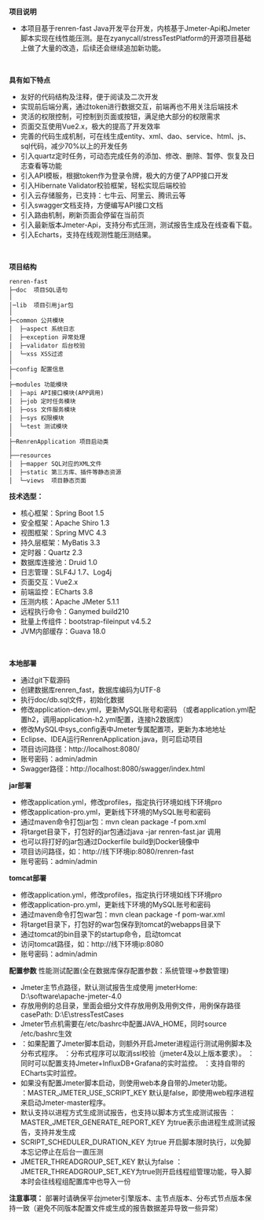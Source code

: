 **项目说明** 
- 本项目基于renren-fast Java开发平台开发，内核基于Jmeter-Api和Jmeter脚本实现在线性能压测。是在zyanycall/stressTestPlatform的开源项目基础上做了大量的改造，后续还会继续追加新功能。
<br> 
 
**具有如下特点** 
- 友好的代码结构及注释，便于阅读及二次开发
- 实现前后端分离，通过token进行数据交互，前端再也不用关注后端技术
- 灵活的权限控制，可控制到页面或按钮，满足绝大部分的权限需求
- 页面交互使用Vue2.x，极大的提高了开发效率
- 完善的代码生成机制，可在线生成entity、xml、dao、service、html、js、sql代码，减少70%以上的开发任务
- 引入quartz定时任务，可动态完成任务的添加、修改、删除、暂停、恢复及日志查看等功能
- 引入API模板，根据token作为登录令牌，极大的方便了APP接口开发
- 引入Hibernate Validator校验框架，轻松实现后端校验
- 引入云存储服务，已支持：七牛云、阿里云、腾讯云等
- 引入swagger文档支持，方便编写API接口文档
- 引入路由机制，刷新页面会停留在当前页
- 引入最新版本Jmeter-Api，支持分布式压测，测试报告生成及在线查看下载。
- 引入Echarts，支持在线观测性能压测结果。
<br> 

**项目结构** 
```
renren-fast
├─doc  项目SQL语句
│
│─lib  项目引用jar包
│
├─common 公共模块
│  ├─aspect 系统日志
│  ├─exception 异常处理
│  ├─validator 后台校验
│  └─xss XSS过滤
│ 
├─config 配置信息
│ 
├─modules 功能模块
│  ├─api API接口模块(APP调用)
│  ├─job 定时任务模块
│  ├─oss 文件服务模块
│  ├─sys 权限模块
│  └─test 测试模块
│ 
├─RenrenApplication 项目启动类
│  
├──resources 
│  ├─mapper SQL对应的XML文件
│  ├─static 第三方库、插件等静态资源
│  └─views  项目静态页面

```

**技术选型：** 
- 核心框架：Spring Boot 1.5
- 安全框架：Apache Shiro 1.3
- 视图框架：Spring MVC 4.3
- 持久层框架：MyBatis 3.3
- 定时器：Quartz 2.3
- 数据库连接池：Druid 1.0
- 日志管理：SLF4J 1.7、Log4j
- 页面交互：Vue2.x 
- 前端监控：ECharts 3.8
- 压测内核：Apache JMeter 5.1.1
- 远程执行命令：Ganymed build210
- 批量上传组件：bootstrap-fileinput v4.5.2
- JVM内部缓存：Guava 18.0
<br> 

 **本地部署**
- 通过git下载源码
- 创建数据库renren_fast，数据库编码为UTF-8
- 执行doc/db.sql文件，初始化数据
- 修改application-dev.yml，更新MySQL账号和密码
  （或者application.yml配置h2，调用application-h2.yml配置，连接h2数据库）
- 修改MySQL中sys_config表中Jmeter专属配置项，更新为本地地址
- Eclipse、IDEA运行RenrenApplication.java，则可启动项目
- 项目访问路径：http://localhost:8080/
- 账号密码：admin/admin
- Swagger路径：http://localhost:8080/swagger/index.html

**jar部署**
- 修改application.yml，修改profiles，指定执行环境如线下环境pro
- 修改application-pro.yml，更新线下环境的MySQL账号和密码
- 通过maven命令打包jar包：mvn clean package -f pom.xml
- 将target目录下，打包好的jar包通过java -jar renren-fast.jar 调用
- 也可以将打好的jar包通过Dockerfile build到Docker镜像中
- 项目访问路径，如：http://线下环境ip:8080/renren-fast
- 账号密码：admin/admin

 **tomcat部署**
- 修改application.yml，修改profiles，指定执行环境如线下环境pro
- 修改application-pro.yml，更新线下环境的MySQL账号和密码
- 通过maven命令打包war包：mvn clean package -f pom-war.xml
- 将target目录下，打包好的war包保存到tomcat的webapps目录下
- 通过tomcat的bin目录下的startup命令，启动tomcat
- 访问tomcat路径，如：http://线下环境ip:8080
- 账号密码：admin/admin

 **配置参数**
 性能测试配置(全在数据库保存配置参数：系统管理->参数管理)
 - Jmeter主节点路径，默认测试报告生成使用 jmeterHome: D:\software\apache-jmeter-4.0
 - 存放用例的总目录，里面会细分文件存放用例及用例文件，用例保存路径 casePath: D:\E\stressTestCases
 - Jmeter节点机需要在/etc/bashrc中配置JAVA_HOME，同时source /etc/bashrc生效
 - 
   ：如果配置了Jmeter脚本启动，则额外开启Jmeter进程运行测试用例脚本及分布式程序。
   ：分布式程序可以取消ssl校验（jmeter4及以上版本要求）。
   ：同时可以配置支持Jmeter+InfluxDB+Grafana的实时监控。
   ：支持自带的ECharts实时监控。
 - 如果没有配置Jmeter脚本启动，则使用web本身自带的Jmeter功能。  
   ：MASTER_JMETER_USE_SCRIPT_KEY 默认是false，即使用web程序进程来启动Jmeter-master程序。
 - 默认支持以进程方式生成测试报告，也支持以脚本方式生成测试报告
   ：MASTER_JMETER_GENERATE_REPORT_KEY 为true表示由进程生成测试报告，支持并发生成
 - SCRIPT_SCHEDULER_DURATION_KEY 为true 开启脚本限时执行，以免脚本忘记停止在后台一直压测
 - JMETER_THREADGROUP_SET_KEY 默认为false
   ：JMETER_THREADGROUP_SET_KEY为true则开启线程组管理功能，导入脚本时会往线程组配置库中也导入一份
 
 **注意事项：**
部署时请确保平台jmeter引擎版本、主节点版本、分布式节点版本保持一致（避免不同版本配置文件或生成的报告数据差异导致一些异常）
<br> 